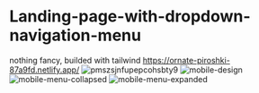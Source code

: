 # Landing-page-with-dropdown-navigation-menu
nothing fancy, builded with tailwind https://ornate-piroshki-87a9fd.netlify.app/
![pmszsjnfupepcohsbty9](https://user-images.githubusercontent.com/103512845/207865469-133b42b5-fe55-4b15-bbed-5f9d2518c658.jpg)
![mobile-design](https://user-images.githubusercontent.com/103512845/207866634-45412f30-ece8-45cc-870a-e15cedcca3f3.jpg)
![mobile-menu-collapsed](https://user-images.githubusercontent.com/103512845/207866773-18ea1a3d-ed65-42b9-85e5-82b72e5d6ee8.jpg)
![mobile-menu-expanded](https://user-images.githubusercontent.com/103512845/207866781-fcea5a5d-d408-44bc-8da2-ab6ac3c1fd09.jpg)
